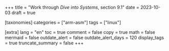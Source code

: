 +++
title = "Work through *Dive into Systems*, section 9.1"
date = 2023-10-03
draft = true

[taxonomies]
categories = ["arm-asm"]
tags = ["linux"]

[extra]
lang = "en"
toc = true
comment = false
copy = true
math = false
mermaid = false
outdate_alert = false
outdate_alert_days = 120
display_tags = true
truncate_summary = false
+++

